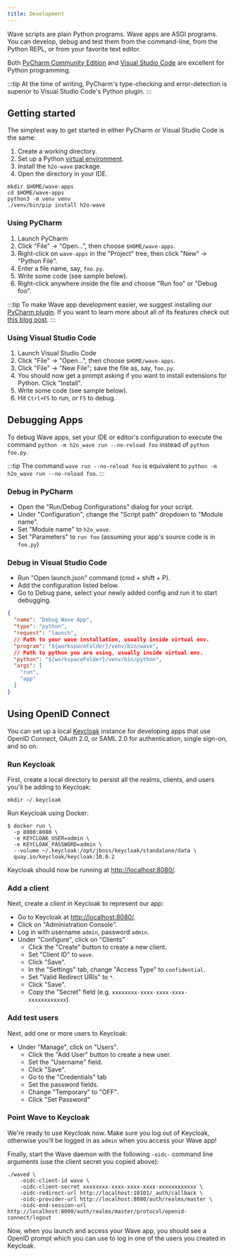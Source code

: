 ```yaml
---
title: Development
---
```


Wave scripts are plain Python programs. Wave apps are ASGI programs. You can develop, debug and test them from the command-line, from the Python REPL, or from your favorite text editor.

Both [PyCharm Community Edition](https://www.jetbrains.com/pycharm/download) and [Visual Studio Code](https://code.visualstudio.com/) are excellent for Python programming.

:::tip
At the time of writing, PyCharm's type-checking and error-detection is superior to Visual Studio Code's Python plugin.
:::

## Getting started

The simplest way to get started in either PyCharm or Visual Studio Code is the same:

1. Create a working directory.
2. Set up a Python [virtual environment](https://docs.python.org/3/tutorial/venv.html).
3. Install the `h2o-wave` package.
4. Open the directory in your IDE.

```shell
mkdir $HOME/wave-apps
cd $HOME/wave-apps
python3 -m venv venv
./venv/bin/pip install h2o-wave
```

### Using PyCharm

1. Launch PyCharm
2. Click "File" -> "Open...", then choose `$HOME/wave-apps`.
3. Right-click on `wave-apps` in the "Project" tree, then click "New" -> "Python File".
4. Enter a file name, say, `foo.py`.
5. Write some code (see sample below).
6. Right-click anywhere inside the file and choose "Run foo" or "Debug foo".

:::tip
To make Wave app development easier, we suggest installing our [PyCharm plugin](https://plugins.jetbrains.com/plugin/18530-h2o-wave). If you want to learn more about all of its features check out [this blog post](https://wave.h2o.ai/blog/h2o-wave-pycharm-plugin).
:::

### Using Visual Studio Code

1. Launch Visual Studio Code
2. Click "File" -> "Open...", then choose `$HOME/wave-apps`.
3. Click "File" -> "New File"; save the file as, say, `foo.py`.
4. You should now get a prompt asking if you want to install extensions for Python. Click "Install".
5. Write some code (see sample below).
6. Hit `Ctrl+F5` to run, or `F5` to debug.

## Debugging Apps

To debug Wave apps, set your IDE or editor's configuration to execute the command `python -m h2o_wave run --no-reload foo` instead of `python foo.py`.

:::tip
The command `wave run --no-reload foo` is equivalent to `python -m h2o_wave run --no-reload foo`.
:::

### Debug in PyCharm

- Open the "Run/Debug Configurations" dialog for your script.
- Under "Configuration", change the "Script path" dropdown to "Module name".
- Set "Module name" to `h2o_wave`.
- Set "Parameters" to `run foo` (assuming your app's source code is in `foo.py`)

### Debug in Visual Studio Code

- Run "Open launch.json" command (cmd + shift + P).
- Add the configuration listed below.
- Go to Debug pane, select your newly added config and run it to start debugging.

```json
{
  "name": "Debug Wave App",
  "type": "python",
  "request": "launch",
  // Path to your wave installation, usually inside virtual env.
  "program": "${workspaceFolder}/venv/bin/wave",
  // Path to python you are using, usually inside virtual env.
  "python": "${workspaceFolder}/venv/bin/python",
  "args": [
    "run",
    "app"
  ]
}
```

## Using OpenID Connect

You can set up a local [Keycloak](https://www.keycloak.org/) instance for developing apps that use OpenID Connect, OAuth 2.0, or SAML 2.0 for authentication, single sign-on, and so on.

### Run Keycloak

First, create a local directory to persist all the realms, clients, and users you'll be adding to Keycloak:

```
mkdir ~/.keycloak
```

Run Keycloak using Docker:

```
$ docker run \
  -p 8080:8080 \
  -e KEYCLOAK_USER=admin \
  -e KEYCLOAK_PASSWORD=admin \
  --volume ~/.keycloak:/opt/jboss/keycloak/standalone/data \
  quay.io/keycloak/keycloak:10.0.2
```

Keycloak should now be running at <http://localhost:8080/>.

### Add a client

Next, create a *client* in Keycloak to represent our app:

- Go to Keycloak at <http://localhost:8080/>.
- Click on "Administration Console".
- Log in with username `admin`, password `admin`.
- Under "Configure", click on "Clients"
  - Click the "Create" button to create a new client.
  - Set "Client ID" to `wave`.
  - Click "Save".
  - In the "Settings" tab, change "Access Type" to `confidential`.
  - Set "Valid Redirect URIs" to `*`.
  - Click "Save".
  - Copy the "Secret" field (e.g. `xxxxxxxx-xxxx-xxxx-xxxx-xxxxxxxxxxxx`).

### Add test users

Next, add one or more users to Keycloak:

- Under "Manage", click on "Users".
  - Click the "Add User" button to create a new user.
  - Set the "Username" field.
  - Click "Save".
  - Go to the "Credentials" tab
  - Set the password fields.
  - Change "Temporary" to "OFF".
  - Click "Set Password"

### Point Wave to Keycloak

We're ready to use Keycloak now. Make sure you log out of Keycloak, otherwise you'll be logged in as `admin` when you access your Wave app!

Finally, start the Wave daemon with the following `-oidc-` command line arguments (use the client secret you copied above):

```
./waved \
    -oidc-client-id wave \
    -oidc-client-secret xxxxxxxx-xxxx-xxxx-xxxx-xxxxxxxxxxxx \
    -oidc-redirect-url http://localhost:10101/_auth/callback \
    -oidc-provider-url http://localhost:8080/auth/realms/master \
    -oidc-end-session-url http://localhost:8080/auth/realms/master/protocol/openid-connect/logout

```

Now, when you launch and access your Wave app, you should see a OpenID prompt which you can use to log in one of the users you created in Keycloak.
